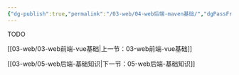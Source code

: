 ```yaml
---
{"dg-publish":true,"permalink":"/03-web/04-web后端-maven基础/","dgPassFrontmatter":true}
---
```




TODO

[[03-web/03-web前端-vue基础\|上一节：03-web前端-vue基础]]

[[03-web/05-web后端-基础知识\|下一节：05-web后端-基础知识]]
